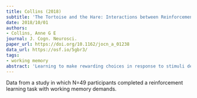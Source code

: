 ```yaml
---
title: Collins (2018)
subtitle: 'The Tortoise and the Hare: Interactions between Reinforcement Learning and Working Memory'
date: 2018/10/01
authors:
- Collins, Anne G E
journal: J. Cogn. Neurosci.
paper_url: https://doi.org/10.1162/jocn_a_01238
data_url: https://osf.io/5gbr3/
tags:
- working memory
abstract: 'Learning to make rewarding choices in response to stimuli depends on a slow but steady process, reinforcement learning, and a fast and flexible, but capacity-limited process, working memory. Using both systems in parallel, with their contributions weighted based on performance, should allow us to leverage the best of each system: rapid early learning, supplemented by long-term robust acquisition. However, this assumes that using one process does not interfere with the other. We use computational modeling to investigate the interactions between the two processes in a behavioral experiment and show that working memory interferes with reinforcement learning. Previous research showed that neural representations of reward prediction errors, a key marker of reinforcement learning, were blunted when working memory was used for learning. We thus predicted that arbitrating in favor of working memory to learn faster in simple problems would weaken the reinforcement learning process. We tested this by measuring performance in a delayed testing phase where the use of working memory was impossible, and thus participant choices depended on reinforcement learning. Counterintuitively, but confirming our predictions, we observed that associations learned most easily were retained worse than associations learned slower: Using working memory to learn quickly came at the cost of long-term retention. Computational modeling confirmed that this could only be accounted for by working memory interference in reinforcement learning computations. These results further our understanding of how multiple systems contribute in parallel to human learning and may have important applications for education and computational psychiatry.'
---
```


Data from a study in which N=49 participants completed a reinforcement learning task with working memory demands.
